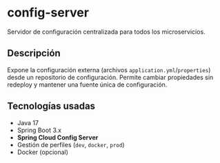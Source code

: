 # config-server

Servidor de configuración centralizada para todos los microservicios.

## Descripción
Expone la configuración externa (archivos `application.yml`/`properties`) desde un repositorio de configuración.
Permite cambiar propiedades sin redeploy y mantener una fuente única de configuración.

## Tecnologías usadas
- Java 17
- Spring Boot 3.x
- **Spring Cloud Config Server**
- Gestión de perfiles (`dev`, `docker`, `prod`)
- Docker (opcional)
